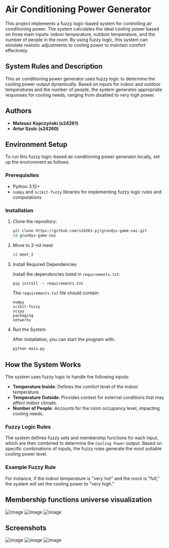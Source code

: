 # Air Conditioning Power Generator

This project implements a fuzzy logic-based system for controlling air conditioning power. The system calculates the ideal cooling power based on three main inputs: indoor temperature, outdoor temperature, and the number of people in the room. By using fuzzy logic, this system can simulate realistic adjustments to cooling power to maintain comfort effectively.

## System Rules and Description

This air conditioning power generator uses fuzzy logic to determine the cooling power output dynamically. Based on inputs for indoor and outdoor temperatures and the number of people, the system generates appropriate responses for cooling needs, ranging from disabled to very high power. 

## Authors

- **Mateusz Kopczyński (s24261)**
- **Artur Szulc (s24260)**

## Environment Setup

To run this fuzzy logic-based air conditioning power generator locally, set up the environment as follows:

### Prerequisites

- Python 3.12+
- `numpy` and `scikit-fuzzy` libraries for implementing fuzzy logic rules and computations

### Installation

1. Clone the repository:

    ```bash
    git clone https://github.com/s24261-pj/grundys-game-nai.git
    cd grundys-game-nai
    ```

2. Move to 2-nd meet

   ```bash
   cd meet_2
   ```

3. Install Required Dependencies

    Install the dependencies listed in `requirements.txt`:

    ```bash
    pip install -r requirements.txt
    ```

    The `requirements.txt` file should contain:

    ```text
    numpy
    scikit-fuzzy
    scipy
    packaging
    networkx
    ```

4. Run the System

    After installation, you can start the program with:

    ```bash
    python main.py
    ```

## How the System Works

The system uses fuzzy logic to handle the following inputs:

- **Temperature Inside**: Defines the comfort level of the indoor temperature.
- **Temperature Outside**: Provides context for external conditions that may affect indoor climate.
- **Number of People**: Accounts for the room occupancy level, impacting cooling needs.

### Fuzzy Logic Rules

The system defines fuzzy sets and membership functions for each input, which are then combined to determine the `Cooling Power` output. Based on specific combinations of inputs, the fuzzy rules generate the most suitable cooling power level.

### Example Fuzzy Rule

For instance, if the indoor temperature is "very hot" and the room is "full," the system will set the cooling power to "very high."

## Membership functions universe visualization
![image](https://github.com/user-attachments/assets/f4e39f55-14a7-429b-873e-21bb297273f5)
![image](https://github.com/user-attachments/assets/0c2e19eb-9dab-47ed-b4ef-286b739f290a)
![image](https://github.com/user-attachments/assets/6a267876-7b72-4eb4-8bfd-2c764943763e)

## Screenshots
![image](https://github.com/user-attachments/assets/a39ca860-17f3-4340-a0f7-ca2b56b9a54d)
![image](https://github.com/user-attachments/assets/99ba40f6-2e95-49af-a174-e9a17d82a044)
![image](https://github.com/user-attachments/assets/115cdbd5-6aeb-488e-86ba-115e572589cc)
